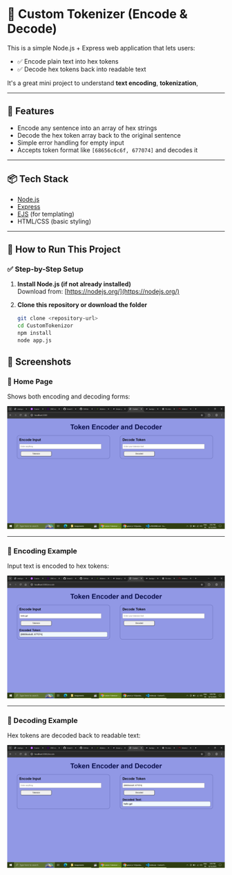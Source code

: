 # 🔐 Custom Tokenizer (Encode & Decode)

This is a simple Node.js + Express web application that lets users:

- ✅ Encode plain text into hex tokens
- ✅ Decode hex tokens back into readable text

It's a great mini project to understand **text encoding**, **tokenization**,

---

## 🚀 Features

- Encode any sentence into an array of hex strings
- Decode the hex token array back to the original sentence
- Simple error handling for empty input
- Accepts token format like `[68656c6c6f, 677074]` and decodes it

---

## 📦 Tech Stack

- [Node.js](https://nodejs.org/)
- [Express](https://expressjs.com/)
- [EJS](https://ejs.co/) (for templating)
- HTML/CSS (basic styling)

---

## 🚀 How to Run This Project

### ✅ Step-by-Step Setup

1. **Install Node.js (if not already installed)**  
   Download from: [https://nodejs.org/](https://nodejs.org/)

2. **Clone this repository or download the folder**

   ```bash
   git clone <repository-url>
   cd CustomTokenizor
   npm install
   node app.js
   ```

## 📸 Screenshots

### 🔹 Home Page

Shows both encoding and decoding forms:

![Home Page](./screenshots/homepage.png)

---

### 🔹 Encoding Example

Input text is encoded to hex tokens:

![Encoding Example](./screenshots/encoding.png)

---

### 🔹 Decoding Example

Hex tokens are decoded back to readable text:

![Decoding Example](./screenshots/decoding.png)
